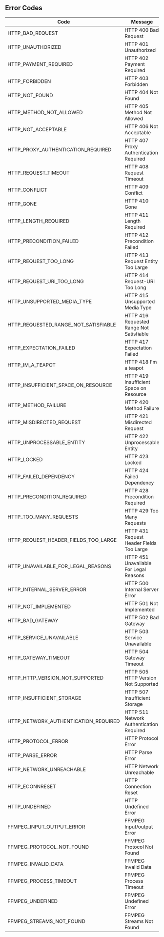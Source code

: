 ## Error Codes

| Code                                 | Message                                  |
| ------------------------------------ | ---------------------------------------- |
| HTTP_BAD_REQUEST                     | HTTP 400 Bad Request                     |
| HTTP_UNAUTHORIZED                    | HTTP 401 Unauthorized                    |
| HTTP_PAYMENT_REQUIRED                | HTTP 402 Payment Required                |
| HTTP_FORBIDDEN                       | HTTP 403 Forbidden                       |
| HTTP_NOT_FOUND                       | HTTP 404 Not Found                       |
| HTTP_METHOD_NOT_ALLOWED              | HTTP 405 Method Not Allowed              |
| HTTP_NOT_ACCEPTABLE                  | HTTP 406 Not Acceptable                  |
| HTTP_PROXY_AUTHENTICATION_REQUIRED   | HTTP 407 Proxy Authentication Required   |
| HTTP_REQUEST_TIMEOUT                 | HTTP 408 Request Timeout                 |
| HTTP_CONFLICT                        | HTTP 409 Conflict                        |
| HTTP_GONE                            | HTTP 410 Gone                            |
| HTTP_LENGTH_REQUIRED                 | HTTP 411 Length Required                 |
| HTTP_PRECONDITION_FAILED             | HTTP 412 Precondition Failed             |
| HTTP_REQUEST_TOO_LONG                | HTTP 413 Request Entity Too Large        |
| HTTP_REQUEST_URI_TOO_LONG            | HTTP 414 Request-URI Too Long            |
| HTTP_UNSUPPORTED_MEDIA_TYPE          | HTTP 415 Unsupported Media Type          |
| HTTP_REQUESTED_RANGE_NOT_SATISFIABLE | HTTP 416 Requested Range Not Satisfiable |
| HTTP_EXPECTATION_FAILED              | HTTP 417 Expectation Failed              |
| HTTP_IM_A_TEAPOT                     | HTTP 418 I'm a teapot                    |
| HTTP_INSUFFICIENT_SPACE_ON_RESOURCE  | HTTP 419 Insufficient Space on Resource  |
| HTTP_METHOD_FAILURE                  | HTTP 420 Method Failure                  |
| HTTP_MISDIRECTED_REQUEST             | HTTP 421 Misdirected Request             |
| HTTP_UNPROCESSABLE_ENTITY            | HTTP 422 Unprocessable Entity            |
| HTTP_LOCKED                          | HTTP 423 Locked                          |
| HTTP_FAILED_DEPENDENCY               | HTTP 424 Failed Dependency               |
| HTTP_PRECONDITION_REQUIRED           | HTTP 428 Precondition Required           |
| HTTP_TOO_MANY_REQUESTS               | HTTP 429 Too Many Requests               |
| HTTP_REQUEST_HEADER_FIELDS_TOO_LARGE | HTTP 431 Request Header Fields Too Large |
| HTTP_UNAVAILABLE_FOR_LEGAL_REASONS   | HTTP 451 Unavailable For Legal Reasons   |
| HTTP_INTERNAL_SERVER_ERROR           | HTTP 500 Internal Server Error           |
| HTTP_NOT_IMPLEMENTED                 | HTTP 501 Not Implemented                 |
| HTTP_BAD_GATEWAY                     | HTTP 502 Bad Gateway                     |
| HTTP_SERVICE_UNAVAILABLE             | HTTP 503 Service Unavailable             |
| HTTP_GATEWAY_TIMEOUT                 | HTTP 504 Gateway Timeout                 |
| HTTP_HTTP_VERSION_NOT_SUPPORTED      | HTTP 505 HTTP Version Not Supported      |
| HTTP_INSUFFICIENT_STORAGE            | HTTP 507 Insufficient Storage            |
| HTTP_NETWORK_AUTHENTICATION_REQUIRED | HTTP 511 Network Authentication Required |
| HTTP_PROTOCOL_ERROR                  | HTTP Protocol Error                      |
| HTTP_PARSE_ERROR                     | HTTP Parse Error                         |
| HTTP_NETWORK_UNREACHABLE             | HTTP Network Unreachable                 |
| HTTP_ECONNRESET                      | HTTP Connection Reset                    |
| HTTP_UNDEFINED                       | HTTP Undefined Error                     |
| FFMPEG_INPUT_OUTPUT_ERROR            | FFMPEG Input/output Error                |
| FFMPEG_PROTOCOL_NOT_FOUND            | FFMPEG Protocol Not Found                |
| FFMPEG_INVALID_DATA                  | FFMPEG Invalid Data                      |
| FFMPEG_PROCESS_TIMEOUT               | FFMPEG Process Timeout                   |
| FFMPEG_UNDEFINED                     | FFMPEG Undefined Error                   |
| FFMPEG_STREAMS_NOT_FOUND             | FFMPEG Streams Not Found                 |
